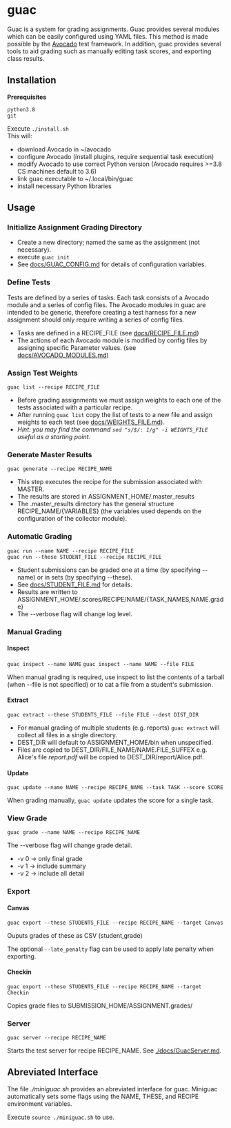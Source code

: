 # guac

Guac is a system for grading assignments. Guac provides several modules which can be easily configured using YAML files. This method is made possible by the [Avocado](https://github.com/avocado-framework/avocado) test framework. In addition, guac provides several tools to aid grading such as manually editing task scores, and exporting class results.

## Installation
**Prerequisites**

```python3.8``` <br>
```git```

Execute ```./install.sh```<br>
This will:

* download Avocado in ~/avocado
* configure Avocado (install plugins, require sequential task execution)
* modify Avocado to use correct Python version (Avocado requires >=3.8 CS machines default to 3.6)
* link guac executable to ~/.local/bin/guac
* install necessary Python libraries

## Usage
### Initialize Assignment Grading Directory
* Create a new directory; named the same as the assignment (not necessary).
* execute ```guac init```
* See [docs/GUAC_CONFIG.md](./docs/GUAC_CONFIG.md) for details of configuration variables.

### Define Tests
Tests are defined by a series of tasks. Each task consists of a Avocado module and a series of config files.
The Avocado modules in guac are intended to be generic, therefore creating a test harness for a new assignment should only require writing a series of config files.

* Tasks are defined in a RECIPE_FILE (see [docs/RECIPE_FILE.md](./docs/RECIPE_FILE.md))
* The actions of each Avocado module is modified by config files by assigning specific Parameter values. (see [docs/AVOCADO_MODULES.md](./docs/AVOCADO_MODULES.md))

### Assign Test Weights
```guac list --recipe RECIPE_FILE```

* Before grading assignments we must assign weights to each one of the tests associated with a particular recipe. 
* After running ```guac list``` copy the list of tests to a new file and assign weights to each test (see [docs/WEIGHTS_FILE.md](./docs/WEIGHTS_FILE.md)).
* *Hint: you may find the command ```sed "s/$/: 1/g" -i WEIGHTS_FILE``` useful as a starting point.*

### Generate Master Results
```guac generate --recipe RECIPE_NAME```

* This step executes the recipe for the submission associated with MASTER.
* The results are stored in ASSIGNMENT_HOME/.master_results
* The .master_results directory has the general structure RECIPE_NAME/{VARIABLES} (the variables used depends on the configuration of the collector module).

### Automatic Grading
```guac run --name NAME --recipe RECIPE_FILE```<br>
```guac run --these STUDENT_FILE --recipe RECIPE_FILE```

* Student submissions can be graded one at a time (by specifying -\-name) or in sets (by specifying -\-these).
* See [docs/STUDENT_FILE.md](./docs/STUDENT_FILE.md) for details.
* Results are written to ASSIGNMENT_HOME/.scores/RECIPE/NAME/{TASK_NAMES,NAME.grade}
* The -\-verbose flag will change log level.

### Manual Grading
#### Inspect 
```guac inspect --name NAME```
```guac inspect --name NAME --file FILE```

When manual grading is required, use inspect to list the contents of a tarball (when --file is not specified) or to cat a file from a student's submission.

#### Extract
```guac extract --these STUDENTS_FILE --file FILE --dest DIST_DIR```

* For manual grading of multiple students (e.g. reports) ```guac extract``` will collect all files in a single directory.
* DEST_DIR will default to ASSIGNMENT_HOME/bin when unspecified.
* Files are copied to DEST_DIR/FILE_NAME/NAME.FILE_SUFFEX e.g. Alice's file *report.pdf* will be copied to DEST_DIR/report/Alice.pdf.

#### Update
```guac update --name NAME --recipe RECIPE_NAME --task TASK --score SCORE``` 

When grading manually, ```guac update``` updates the score for a single task.

### View Grade
```guac grade --name NAME --recipe RECIPE_NAME```

The -\-verbose flag will change grade detail.

* -v 0 $\rightarrow$ only final grade
* -v 1 $\rightarrow$ include summary
* -v 2 $\rightarrow$ include all detail

### Export
#### Canvas
```guac export --these STUDENTS_FILE --recipe RECIPE_NAME --target Canvas```

Ouputs grades of these as CSV (student,grade)

The optional ```--late_penalty``` flag can be used to apply late penalty when exporting.

#### Checkin
```guac export --these STUDENTS_FILE --recipe RECIPE_NAME --target Checkin```

Copies grade files to SUBMISSION_HOME/ASSIGNMENT.grades/

### Server
```guac server --recipe RECIPE_NAME```

Starts the test server for recipe RECIPE_NAME. See [./docs/GuacServer.md](./docs/GuacServer.md).

## Abreviated Interface

The file *./miniguac.sh* provides an abreviated interface for guac. Miniguac automatically sets some flags using the NAME, THESE, and RECIPE environment variables.

Execute ```source ./miniguac.sh``` to use.
